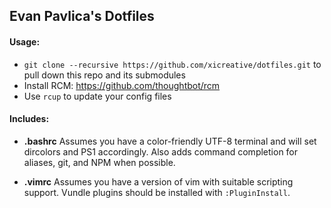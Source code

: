 ## Evan Pavlica's Dotfiles

#### Usage:

- `git clone --recursive https://github.com/xicreative/dotfiles.git` to pull
  down this repo and its submodules
- Install RCM: https://github.com/thoughtbot/rcm
- Use `rcup` to update your config files

#### Includes:

- **.bashrc**
  Assumes you have a color-friendly UTF-8 terminal and will set dircolors and PS1 accordingly. Also adds command completion for aliases, git, and NPM when possible.

- **.vimrc**
  Assumes you have a version of vim with suitable scripting support. Vundle plugins should be installed with `:PluginInstall`.
